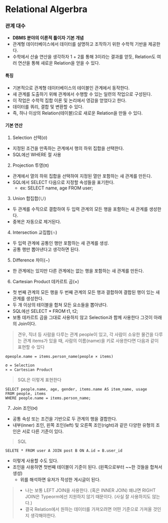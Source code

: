 # Relational Algerbra


### 관계 대수
- **DBMS 분야의 이론적 틀이자 기본 개념**
- 관계형 데이터베이스에서 데이터를 설명하고 조작하기 위한 수학적 기반을 제공한다.
- 수학에서 산술 연산을 생각하자 1 + 2를 통해 3이라는 결과를 얻듯, Relation도 여러 연산을 통해 새로운 Relation을 얻을 수 있다.
   
#### 특징
- 기본적으로 관계형 데이터베이스의 테이블인 관계에서 동작한다.
- 새 관계를 도출하기 위해 관계에서 수행할 수 있는 일련의 작업으로 구성된다.
- 이 작업은 수학적 집합 이론 및 논리에서 영감을 얻었다고 한다.
- 데이터를 쿼리, 결합 및 변환할 수 있다.
- 즉, 하나 이상의 Relation(테이블)으로 새로운 Relation을 만들 수 있다.
   
#### 기본 연산
1. Selection 선택(σ)
  - 지정된 조건을 만족하는 관계에서 행의 하위 집합을 선택한다. 
  - SQL에선 WHERE 절 사용
   
2. Projection 투영(π)
  - 관계에서 열의 하위 집합을 선택하여 지정된 열만 포함하는 새 관계를 만든다.
  - SQL에서 SELECT 다음으로 지정할 속성들을 표기한다.
    - ex: SELECT name, age FROM user;
   
3. Union 합집합(∪)
  - 두 관계를 수직으로 결합하여 두 입력 관계의 모든 행을 포함하는 새 관계를 생성한다. 
  - 중복은 자동으로 제거된다.
   
4. Intersection 교집합(∩)
  - 두 입력 관계에 공통인 행만 포함하는 새 관계를 생성.
  - 공통 행만 뽑아낸다고 생각하면 된다.
   
5. Difference 차이(−)
  - 한 관계에는 있지만 다른 관계에는 없는 행을 포함하는 새 관계를 만든다.
   
6. Cartesian Product 데카르트 곱(×)
  - 첫 번째 관계의 모든 행을 두 번째 관계의 모든 행과 결합하여 결합된 행이 있는 새 관계를 생성한다.
  - 두 개 이상의 테이블을 합쳐 모든 요소들을 뽑아낸다.
  - SQL에선 SELECT * FROM t1, t2;
  - 보통 데카르트 곱을 그대로 사용하지 않고 Selection과 함께 사용한다 그것이 아래의 Join이다.

> 견우, 직녀 등 사람을 다루는 관계 people이 있고, 각 사람이 소유한 물건을 다루는 관계 items가 있을 때, 사람의 이름(name)을 키로 사용한다면 다음과 같이 표현할 수 있다
```
σpeople.name = items.person_name(people × items)

σ = Selection
× = Cartesian Product
```

> SQL은 이렇게 표현한다
```
SELECT people.name, age, gender, items.name AS item_name, usage
FROM people, items
WHERE people.name = items.person_name;
```
   
7. Join 조인(⨝)
  - 공통 속성 또는 조건을 기반으로 두 관계의 행을 결합한다. 
  - 내부(inner) 조인, 왼쪽 조인(left) 및 오른쪽 조인(right)과 같은 다양한 유형의 조인은 서로 다른 기준이 있다.

> SQL
```
SELETE * FROM user A JOIN post B ON A.id = B.user_id
```
- 이렇게 사용할 수도 있다.
- 조인을 사용하면 첫번째 테이블이 기준이 된다. (왼쪽으로부터 ~~한 것들을 합쳐서 생성)
  - 위를 해석하면 유저가 작성한 게시글이 된다.

> - 나는 보통 LEFT JOIN을 사용한다. (혹은 INNER JOIN) 왜냐면 RIGHT JOIN은 Typeorm에선 지원하지 않기 때문이다. (사실 잘 사용하지도 않는다.)
> - 결국 Relation에서 원하는 데이터를 가져오려면 어떤 기준으로 가져올 것인지 생각해야한다. 